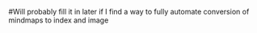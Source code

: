 #Will probably fill it in later if I find a way to fully automate conversion of mindmaps to index and image